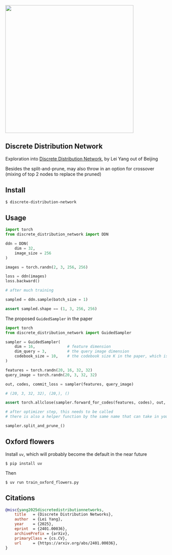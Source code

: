 <img src="./ddn.png" width="400px"></img>

## Discrete Distribution Network

Exploration into [Discrete Distribution Network](https://discrete-distribution-networks.github.io/), by Lei Yang out of Beijing

Besides the split-and-prune, may also throw in an option for crossover (mixing of top 2 nodes to replace the pruned)

## Install

```bash
$ discrete-distribution-network
```

## Usage

```python
import torch
from discrete_distribution_network import DDN

ddn = DDN(
    dim = 32,
    image_size = 256
)

images = torch.randn(2, 3, 256, 256)

loss = ddn(images)
loss.backward()

# after much training

sampled = ddn.sample(batch_size = 1)

assert sampled.shape == (1, 3, 256, 256)
```

The proposed `GuidedSampler` in the paper

```python
import torch
from discrete_distribution_network import GuidedSampler

sampler = GuidedSampler(
    dim = 16,              # feature dimension
    dim_query = 3,         # the query image dimension
    codebook_size = 10,    # the codebook size K in the paper, which is K separate projections of the features, which is then measured distance wise to the query image guide
)

features = torch.randn(20, 16, 32, 32)
query_image = torch.randn(20, 3, 32, 32)

out, codes, commit_loss = sampler(features, query_image)

# (20, 3, 32, 32), (20,), ()

assert torch.allclose(sampler.forward_for_codes(features, codes), out, atol = 1e-5)

# after optimizer step, this needs to be called
# there is also a helper function by the same name that can take in your module and will invoke all of the guided samplers

sampler.split_and_prune_()
```

## Oxford flowers

Install `uv`, which will probably become the default in the near future

```shell
$ pip install uv
```

Then

```shell
$ uv run train_oxford_flowers.py
```

## Citations

```bibtex
@misc{yang2025discretedistributionnetworks,
    title   = {Discrete Distribution Networks}, 
    author  = {Lei Yang},
    year    = {2025},
    eprint  = {2401.00036},
    archivePrefix = {arXiv},
    primaryClass = {cs.CV},
    url     = {https://arxiv.org/abs/2401.00036}, 
}
```
